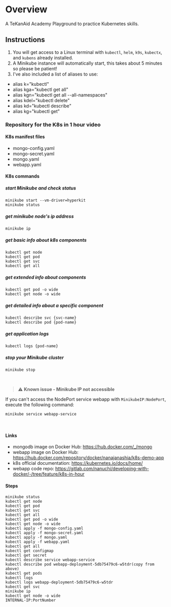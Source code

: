 # Overview
A TeKanAid Academy Playground to practice Kubernetes skills.

## Instructions

1. You will get access to a Linux terminal with `kubectl`, `helm`, `k9s`, `kubectx`, and `kubens` already installed.
2. A Minikube instance will automatically start, this takes about 5 minutes so please be patient!
3. I've also included a list of aliases to use:
- alias k="kubectl"
- alias kga="kubectl get all"
- alias kgn="kubectl get all --all-namespaces"
- alias kdel="kubectl delete"
- alias kd="kubectl describe"
- alias kg="kubectl get"

### Repository for the K8s in 1 hour video

#### K8s manifest files 
* mongo-config.yaml
* mongo-secret.yaml
* mongo.yaml
* webapp.yaml

#### K8s commands

##### start Minikube and check status
    minikube start --vm-driver=hyperkit 
    minikube status

##### get minikube node's ip address
    minikube ip

##### get basic info about k8s components
    kubectl get node
    kubectl get pod
    kubectl get svc
    kubectl get all

##### get extended info about components
    kubectl get pod -o wide
    kubectl get node -o wide

##### get detailed info about a specific component
    kubectl describe svc {svc-name}
    kubectl describe pod {pod-name}

##### get application logs
    kubectl logs {pod-name}

##### stop your Minikube cluster
    minikube stop

<br />

> :warning: **Known issue - Minikube IP not accessible** 

If you can't access the NodePort service webapp with `MinikubeIP:NodePort`, execute the following command:
    
    minikube service webapp-service

<br />

#### Links
* mongodb image on Docker Hub: https://hub.docker.com/_/mongo
* webapp image on Docker Hub: https://hub.docker.com/repository/docker/nanajanashia/k8s-demo-app
* k8s official documentation: https://kubernetes.io/docs/home/
* webapp code repo: https://gitlab.com/nanuchi/developing-with-docker/-/tree/feature/k8s-in-hour

#### Steps
    minikube status
    kubectl get node
    kubectl get pod
    kubectl get svc
    kubectl get all
    kubectl get pod -o wide
    kubectl get node -o wide
    kubectl apply -f mongo-config.yaml
    kubectl apply -f mongo-secret.yaml
    kubectl apply -f mongo.yaml
    kubectl apply -f webapp.yaml
    kubectl get all
    kubectl get configmap
    kubectl get secret
    kubectl describe service webapp-service
    kubectl describe pod webapp-deployment-5db75479c6-w5tdr(copy from above)
    kubectl get pods
    kubectl logs
    kubectl logs webapp-deployment-5db75479c6-w5tdr
    kubectl get svc
    minikube ip
    kubectl get node -o wide
    INTERNAL-IP:PortNumber
